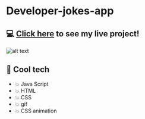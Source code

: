# Developer-jokes-app

## :computer: [Click here](https://mareepet.github.io/jokes-app/) to see my live project!
![alt text](https://em-content.zobj.net/thumbs/240/apple/354/face-with-tears-of-joy_1f602.png)


## :rocket: Cool tech
- :boom: Java Script 
- :boom: HTML  
- :boom: CSS
- :boom: gif
- :boom: CSS animation